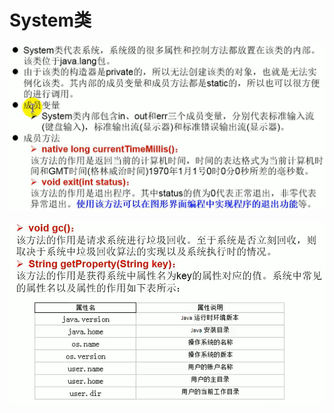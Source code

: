 # System类

![image-20230102144530502](4-System%E7%B1%BB.assets/image-20230102144530502.png)

![image-20230102144643119](4-System%E7%B1%BB.assets/image-20230102144643119.png)


